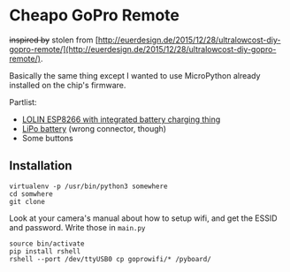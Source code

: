 # Cheapo GoPro Remote

~~inspired by~~ stolen from [http://euerdesign.de/2015/12/28/ultralowcost-diy-gopro-remote/](http://euerdesign.de/2015/12/28/ultralowcost-diy-gopro-remote/).   

Basically the same thing except I wanted to use MicroPython already installed on the chip's firmware.

Partlist:

* [LOLIN ESP8266 with integrated battery charging thing](https://www.aliexpress.com/item/WEMOS-D1-mini-Pro-16M-bytes-external-antenna-connector-ESP8266-WIFI-Internet-of-Things-development-board/32724692514.html)
* [LiPo battery](https://www.aliexpress.com/item/2pcs-lot-Lithium-Lipo-Battery-3-7V-300mAh-With-Protective-Board-for-Bluetooth-Speaker-Digital-Products/32613895675.html) (wrong connector, though)
* Some buttons

## Installation

```
virtualenv -p /usr/bin/python3 somewhere
cd somwhere
git clone 
```

Look at your camera's manual about how to setup wifi, and get the ESSID and password. Write those in `main.py`

```
source bin/activate
pip install rshell
rshell --port /dev/ttyUSB0 cp goprowifi/* /pyboard/
```
